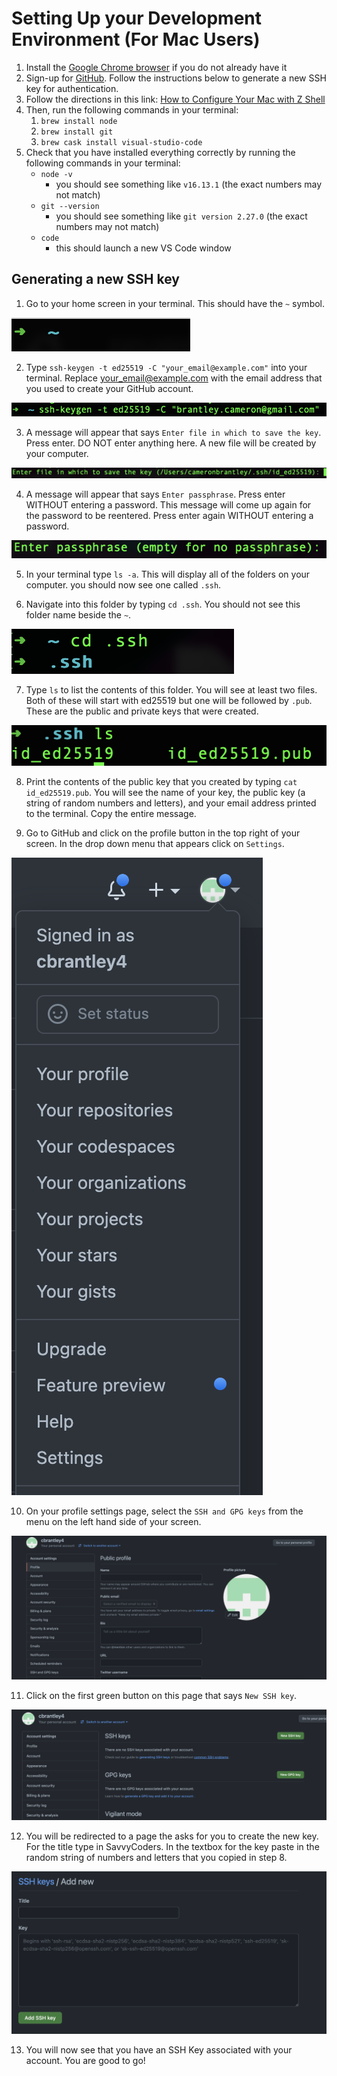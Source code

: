 # Setting Up your Development Environment (For Mac Users)

1. Install the [Google Chrome browser](https://www.google.com/chrome/) if you do not already have it
2. Sign-up for [GitHub](https://github.com/). Follow the instructions below to generate a new SSH key for authentication.
3. Follow the directions in this link:
   [How to Configure Your Mac with Z Shell](https://www.freecodecamp.org/news/how-to-configure-your-macos-terminal-with-zsh-like-a-pro-c0ab3f3c1156/)
4. Then, run the following commands in your terminal:
   1. `brew install node`
   2. `brew install git`
   3. `brew cask install visual-studio-code`
5. Check that you have installed everything correctly by running the following commands in your terminal:
   - `node -v`
     - you should see something like `v16.13.1` (the exact numbers may not match)
   - `git --version`
     - you should see something like `git version 2.27.0` (the exact numbers may not match)
   - `code`
     - this should launch a new VS Code window

## Generating a new SSH key
1. Go to your home screen in your terminal. This should have the `~` symbol.

![Terminal Home Screen](img/Terminal_Home.png)

2. Type `ssh-keygen -t ed25519 -C "your_email@example.com"` into your terminal. Replace your_email@example.com with the email address that you used to create your GitHub account.

![Generating SSH Key in Terminal](img/Terminal_SSHKeyGeneration.png)

3. A message will appear that says `Enter file in which to save the key`. Press enter. DO NOT enter anything here. A new file will be created by your computer.

![Generating SSH Key in Terminal with new file](img/Terminal_SSHFileGeneration.png)

4. A message will appear that says `Enter passphrase`. Press enter WITHOUT entering a password. This message will come up again for the password to be reentered. Press enter again WITHOUT entering a password.

![Generating SSH Key Password message](img/Terminal_SSHPasswordGeneration.png)

5. In your terminal type `ls -a`. This will display all of the folders on your computer. you should now see one called `.ssh`.

6. Navigate into this folder by typing `cd .ssh`. You should not see this folder name beside the `~`.

![Navigating into SSH folder in Terminal](img/Terminal_CDintoSSHfolder.png)

7. Type `ls` to list the contents of this folder. You will see at least two files. Both of these will start with ed25519 but one will be followed by `.pub`. These are the public and private keys that were created.

![SSH folder contents](img/Terminal_SSHFolderCOntents.png)

8. Print the contents of the public key that you created by typing `cat id_ed25519.pub`. You will see the name of your key, the public key (a string of random numbers and letters), and your email address printed to the terminal. Copy the entire message.

9. Go to GitHub and click on the profile button in the top right of your screen. In the drop down menu that appears click on `Settings`.

![GitHub profile Menu](img/GitHub_ProfileMenu.png)

10. On your profile settings page, select the `SSH and GPG keys` from the menu on the left hand side of your screen.

![GitHub Public Profile](img/GitHub_PublicProfile.png)

11. Click on the first green button on this page that says `New SSH key`.

![GitHub SSH Key Creation](img/GitHub_SSHKeyCreation.png)

12. You will be redirected to a page the asks for you to create the new key. For the title type in SavvyCoders. In the textbox for the key paste in the random string of numbers and letters that you copied in step 8.

![GitHub SSH Key Creation and Naming](img/GitHub_NewSSHKeyNaming.png)

13. You will now see that you have an SSH Key associated with your account. You are good to go!

